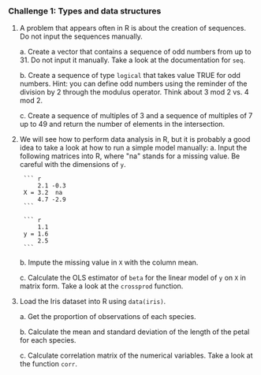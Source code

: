 ### Challenge 1: Types and data structures

1. A problem that appears often in R is about the creation of sequences. Do not
   input the sequences manually. 

	a. Create a vector that contains a sequence of odd numbers from up to 31. Do not
   input it manually. Take a look at the documentation for `seq`.

	b. Create a
   sequence of type `logical` that takes value TRUE for odd numbers. Hint: you
   can define odd numbers using the reminder of the division by 2 through the
   modulus operator. Think about 3 mod 2 vs. 4 mod 2.

	c. Create a sequence of
   multiples of 3 and a sequence of multiples of 7 up to 49 and return the
   number of elements in the intersection. 

2. We will see how to perform data analysis in R, but it is probably a good idea
	to take a look at how to run a simple model manually:
	a. Input the following matrices into R, where "na" stands for a missing value. Be careful with the dimensions of `y`.

	 	``` r
	 		2.1 -0.3
	 	X = 3.2  na
	 		4.7 -2.9
	 	```
	 
	 	``` r
	 		1.1
	 	y = 1.6
	 		2.5
	 	```

	b. Impute the missing value in `X` with the column mean.
	
	c. Calculate the OLS estimator of `beta` for the linear model of `y` on `X` in
	matrix form. Take a look at the `crossprod` function.
	
3. Load the Iris dataset into R using `data(iris)`.
	
	a. Get the proportion of observations of each species.

	b. Calculate the mean and standard deviation of the length of the petal for
   each species.

	c. Calculate correlation matrix of the numerical variables. Take a look at
   the function `corr`.
